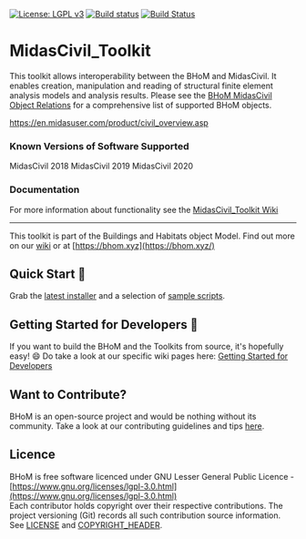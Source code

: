 [![License: LGPL v3](https://img.shields.io/badge/License-LGPL%20v3-blue.svg)](https://www.gnu.org/licenses/lgpl-3.0) [![Build status](https://ci.appveyor.com/api/projects/status/y8lrwiyrot3xb6fg/branch/master?svg=true)](https://ci.appveyor.com/api/projects/status/y8lrwiyrot3xb6fg/branch/master?svg=true) [![Build Status](https://dev.azure.com/BHoMBot/BHoM/_apis/build/status/MidasCivil_Toolkit/MidasCivil_Toolkit.CheckCore?branchName=master)](https://dev.azure.com/BHoMBot/BHoM/_build/latest?definitionId=93&branchName=master)

# MidasCivil_Toolkit

This toolkit allows interoperability between the BHoM and MidasCivil. It enables creation, manipulation and reading of structural finite element analysis models and analysis results. Please see the [BHoM MidasCivil Object Relations](https://github.com/BHoM/MidasCivil_Toolkit/wiki/BHoM-MidasCivil-Object-Relations) for a comprehensive list of supported BHoM objects.

https://en.midasuser.com/product/civil_overview.asp

### Known Versions of Software Supported
MidasCivil 2018
MidasCivil 2019
MidasCivil 2020 

### Documentation
For more information about functionality see the [MidasCivil_Toolkit Wiki](https://github.com/BHoM/MidasCivil_Toolkit/wiki)

---
This toolkit is part of the Buildings and Habitats object Model. Find out more on our [wiki](https://github.com/BHoM/documentation/wiki) or at [https://bhom.xyz](https://bhom.xyz/)

## Quick Start 🚀 

Grab the [latest installer](https://bhom.xyz/) and a selection of [sample scripts](https://github.com/BHoM/samples).


## Getting Started for Developers 🤖 

If you want to build the BHoM and the Toolkits from source, it's hopefully easy! 😄 
Do take a look at our specific wiki pages here: [Getting Started for Developers](https://github.com/BHoM/documentation/wiki/Getting-started-for-developers)


## Want to Contribute? ##

BHoM is an open-source project and would be nothing without its community. Take a look at our contributing guidelines and tips [here](https://github.com/BHoM/BHoM/blob/master/CONTRIBUTING.md).


## Licence ##

BHoM is free software licenced under GNU Lesser General Public Licence - [https://www.gnu.org/licenses/lgpl-3.0.html](https://www.gnu.org/licenses/lgpl-3.0.html)  
Each contributor holds copyright over their respective contributions.
The project versioning (Git) records all such contribution source information.
See [LICENSE](https://github.com/BHoM/BHoM/blob/master/LICENSE) and [COPYRIGHT_HEADER](https://github.com/BHoM/BHoM/blob/master/COPYRIGHT_HEADER.txt).